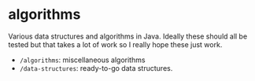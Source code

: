 # algorithms

Various data structures and algorithms in Java. Ideally these should all be
tested but that takes a lot of work so I really hope these just work.

* `/algorithms`: miscellaneous algorithms
* `/data-structures`: ready-to-go data structures.
